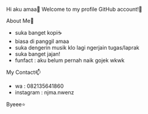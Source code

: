 Hi aku amaa🌻 
Welcome to my profile GitHub account!🎉  

About Me💮
- suka banget kopi☕
- biasa di panggil amaa
- suka dengerin musik klo lagi ngerjain tugas/laprak
- suka banget jajan!
- funfact : aku belum pernah naik gojek wkwk  

My Contact📫
- wa : 082135641860
- instagram : njma.nwenz
  
Byeee⭐  
